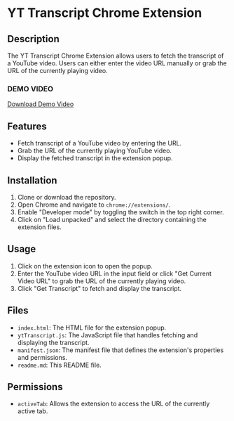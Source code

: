 # YT Transcript Chrome Extension

## Description
The YT Transcript Chrome Extension allows users to fetch the transcript of a YouTube video. Users can either enter the video URL manually or grab the URL of the currently playing video.
### DEMO VIDEO
[Download Demo Video](./f133-a064-4b9d-a162-6a98e0bf0014%20(1).mp4)
## Features
- Fetch transcript of a YouTube video by entering the URL.
- Grab the URL of the currently playing YouTube video.
- Display the fetched transcript in the extension popup.

## Installation
1. Clone or download the repository.
2. Open Chrome and navigate to `chrome://extensions/`.
3. Enable "Developer mode" by toggling the switch in the top right corner.
4. Click on "Load unpacked" and select the directory containing the extension files.

## Usage
1. Click on the extension icon to open the popup.
2. Enter the YouTube video URL in the input field or click "Get Current Video URL" to grab the URL of the currently playing video.
3. Click "Get Transcript" to fetch and display the transcript.

## Files
- `index.html`: The HTML file for the extension popup.
- `ytTranscript.js`: The JavaScript file that handles fetching and displaying the transcript.
- `manifest.json`: The manifest file that defines the extension's properties and permissions.
- `readme.md`: This README file.

## Permissions
- `activeTab`: Allows the extension to access the URL of the currently active tab.

